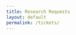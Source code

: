 ```yaml
---
title: Research Requests
layout: default
permalink: /tickets/
---
```

<script>
  var ajax = new XMLHttpRequest();
  ajax.open('GET', 'https://investigativedashboard.org/static/frontend/dist/assets/symbols.svg', true);
  ajax.send();
  ajax.onload = function(e) {
    if (this.status === 404) {
      return;
    }
    var div = document.createElement('div');
    div.innerHTML = ajax.responseText;
    document.body.insertBefore(div, document.body.childNodes[0]);
  };
</script>

<article class="page w-100 mid-gray">
  <div class="w-90 center">
    <div id="ember-app"></div>
  </div>
</article>

<link rel="stylesheet" href="/frontend/assets/vendor.css"/>
<link rel="stylesheet" href="/frontend/assets/id.css"/>
<script src="/frontend/assets/vendor.js"></script>
<script src="/frontend/assets/id.js"></script>
<script src="/frontend/assets/id.js"></script>
